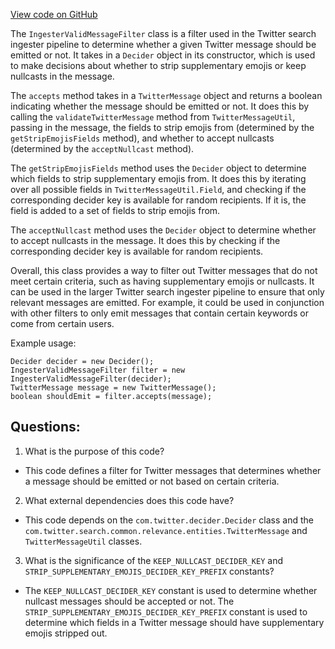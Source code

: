[View code on GitHub](https://github.com/misbahsy/the-algorithm/src/java/com/twitter/search/ingester/pipeline/twitter/filters/IngesterValidMessageFilter.java)

The `IngesterValidMessageFilter` class is a filter used in the Twitter search ingester pipeline to determine whether a given Twitter message should be emitted or not. It takes in a `Decider` object in its constructor, which is used to make decisions about whether to strip supplementary emojis or keep nullcasts in the message.

The `accepts` method takes in a `TwitterMessage` object and returns a boolean indicating whether the message should be emitted or not. It does this by calling the `validateTwitterMessage` method from `TwitterMessageUtil`, passing in the message, the fields to strip emojis from (determined by the `getStripEmojisFields` method), and whether to accept nullcasts (determined by the `acceptNullcast` method).

The `getStripEmojisFields` method uses the `Decider` object to determine which fields to strip supplementary emojis from. It does this by iterating over all possible fields in `TwitterMessageUtil.Field`, and checking if the corresponding decider key is available for random recipients. If it is, the field is added to a set of fields to strip emojis from.

The `acceptNullcast` method uses the `Decider` object to determine whether to accept nullcasts in the message. It does this by checking if the corresponding decider key is available for random recipients.

Overall, this class provides a way to filter out Twitter messages that do not meet certain criteria, such as having supplementary emojis or nullcasts. It can be used in the larger Twitter search ingester pipeline to ensure that only relevant messages are emitted. For example, it could be used in conjunction with other filters to only emit messages that contain certain keywords or come from certain users. 

Example usage:
```
Decider decider = new Decider();
IngesterValidMessageFilter filter = new IngesterValidMessageFilter(decider);
TwitterMessage message = new TwitterMessage();
boolean shouldEmit = filter.accepts(message);
```
## Questions: 
 1. What is the purpose of this code?
- This code defines a filter for Twitter messages that determines whether a message should be emitted or not based on certain criteria.

2. What external dependencies does this code have?
- This code depends on the `com.twitter.decider.Decider` class and the `com.twitter.search.common.relevance.entities.TwitterMessage` and `TwitterMessageUtil` classes.

3. What is the significance of the `KEEP_NULLCAST_DECIDER_KEY` and `STRIP_SUPPLEMENTARY_EMOJIS_DECIDER_KEY_PREFIX` constants?
- The `KEEP_NULLCAST_DECIDER_KEY` constant is used to determine whether nullcast messages should be accepted or not. The `STRIP_SUPPLEMENTARY_EMOJIS_DECIDER_KEY_PREFIX` constant is used to determine which fields in a Twitter message should have supplementary emojis stripped out.